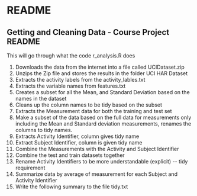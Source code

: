 # README



## Getting and Cleaning Data - Course Project README

This will go through what the code r_analysis.R does

1. Downloads the data from the internet into a file called UCIDataset.zip
2. Unzips the Zip file and stores the results in the folder UCI HAR Dataset
3. Extracts the activity labels from the activity_lables.txt
4. Extracts the variable names from features.txt
5. Creates a subset for all the Mean, and Standard Deviation based on the names in the dataset
6. Cleans up the column names to be tidy based on the subset
7. Extracts the Measurement data for both the training and test set
8. Make a subset of the data based on the full data for measurements only including the Mean and Standard deviation measurements, renames the columns to tidy names.
9. Extracts Activity Identifier, column gives tidy name
10. Extract Subject Identifier, column is given tidy name
11. Combine the Measurements with the Activity and Subject Identifier
12. Combine the test and train datasets together
13. Rename Activity Identifiers to be more understandable (explicit) -- tidy requirement
14. Summarize data by average of measurement for each Subject and Activity Identifier
15. Write the following summary to the file tidy.txt
